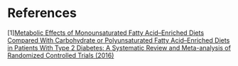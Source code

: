 # References
[1][Metabolic Effects of Monounsaturated Fatty Acid–Enriched Diets Compared With Carbohydrate or Polyunsaturated Fatty Acid–Enriched Diets in Patients With Type 2 Diabetes: A Systematic Review and Meta-analysis of Randomized Controlled Trials (2016)](https://www.ncbi.nlm.nih.gov/pmc/articles/PMC4955926/)